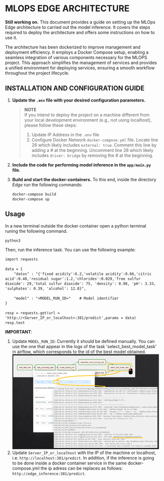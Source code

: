# MLOPS EDGE ARCHITECTURE

**Still working on.** This document provides a guide on setting up the MLOps Edge architecture to carried out the model inference. It covers the steps required to deploy the architecture and offers some instructions on how to use it.

The architecture has been dockerized to improve management and deployment efficiency. It employs a Docker Compose setup, enabling a seamless integration of various components necessary for the MLOPS project. This approach simplifies the management of services and provides a unified environment for deploying services, ensuring a smooth workflow throughout the project lifecycle.


## INSTALLATION AND CONFIGURATION GUIDE

1. **Update the `.env` file with your desired configuration parameters.**

    > **NOTE**  
    If you intend to deploy the project on a machine different from your local development environment (e.g., not using localhost), please follow these steps:
    > 1. Update IP Address in the `.env` file
    > 2. Configure Docker Network `docker-compose.yml` file. Locate line 26 which likely includes `external: true`. Comment this line by adding a # at the beginning. Uncomment line 28 which likely includes `driver: bridge` by removing the # at the beginning.

2. **Include the code for performing model inference in the `app/main.py` file.**

2. **Build and start the docker-containers.** To this end, inside the directory *Edge* run the following commands:

    ```
    docker-compose build
    docker-compose up
    ```



## Usage

In a new terminal outside the docker container open a python terminal runing the following command. 

```
python3
```


Then, run the inference task. You can use the following example:

```
import requests

data = {
    "datos" : "{'fixed acidity':6.2,'volatile acidity':0.66,'citric acid':0.48,'residual sugar':1.2,'chlorides':0.029,'free sulfur dioxide': 29,'total sulfur dioxide': 75, 'density': 0.98, 'pH': 3.33, 'sulphates': 0.39, 'alcohol': 12.8}",

    "model" : "<MODEL_RUN_ID>"    # Model identifier
}

resp = requests.get(url = 'http://<Server_IP_or_localhost>:381/predict',params = data)
resp.text
```

**IMPORTANT**: 
1. Update `MODEL_RUN_ID`: Currently it should be defined manually. You can use the one that appear in the logs of the task 'select_best_model_task' in airflow, which corresponds to the id of the best model obtained.
![Alt text](Documentation/images/best_run.png)
2. Update `Server_IP_or_localhost` with the IP of the machine or localhost, i.e. `http://localhost:381/predict`. In addition, if the inference is going to be done inside a docker container service in the same docker-compose.yml the ip adress can be replaces as follows: `http://edge_inference:381/predict`.
